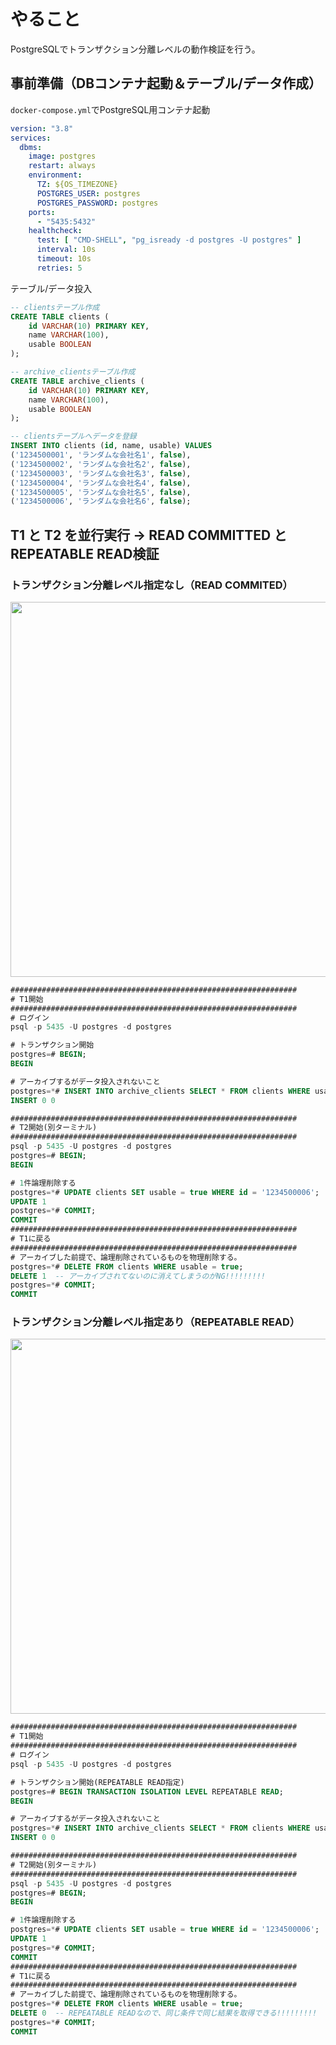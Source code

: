 # やること
PostgreSQLでトランザクション分離レベルの動作検証を行う。

## 事前準備（DBコンテナ起動＆テーブル/データ作成）
`docker-compose.yml`でPostgreSQL用コンテナ起動
```yaml:docker-compose.yml
version: "3.8"
services:
  dbms:
    image: postgres
    restart: always
    environment:
      TZ: ${OS_TIMEZONE}
      POSTGRES_USER: postgres
      POSTGRES_PASSWORD: postgres
    ports:
      - "5435:5432"
    healthcheck:
      test: [ "CMD-SHELL", "pg_isready -d postgres -U postgres" ]
      interval: 10s
      timeout: 10s
      retries: 5
```
テーブル/データ投入
```sql
-- clientsテーブル作成
CREATE TABLE clients (
    id VARCHAR(10) PRIMARY KEY,
    name VARCHAR(100),
    usable BOOLEAN
);

-- archive_clientsテーブル作成
CREATE TABLE archive_clients (
    id VARCHAR(10) PRIMARY KEY,
    name VARCHAR(100),
    usable BOOLEAN
);

-- clientsテーブルへデータを登録
INSERT INTO clients (id, name, usable) VALUES 
('1234500001', 'ランダムな会社名1', false),
('1234500002', 'ランダムな会社名2', false),
('1234500003', 'ランダムな会社名3', false),
('1234500004', 'ランダムな会社名4', false),
('1234500005', 'ランダムな会社名5', false),
('1234500006', 'ランダムな会社名6', false);
```

## T1 と T2 を並行実行 -> READ COMMITTED と REPEATABLE READ検証
### トランザクション分離レベル指定なし（READ COMMITED）

<img src="https://github.com/user-attachments/assets/139c4f33-9d1b-4ffb-a793-718def7cfd0c" width="600px" />

```sql
################################################################
# T1開始
################################################################
# ログイン
psql -p 5435 -U postgres -d postgres

# トランザクション開始
postgres=# BEGIN;
BEGIN

# アーカイブするがデータ投入されないこと
postgres=*# INSERT INTO archive_clients SELECT * FROM clients WHERE usable = true;
INSERT 0 0

################################################################
# T2開始(別ターミナル)
################################################################
psql -p 5435 -U postgres -d postgres
postgres=# BEGIN;
BEGIN

# 1件論理削除する
postgres=*# UPDATE clients SET usable = true WHERE id = '1234500006';
UPDATE 1
postgres=*# COMMIT;
COMMIT
################################################################
# T1に戻る
################################################################
# アーカイブした前提で、論理削除されているものを物理削除する。
postgres=*# DELETE FROM clients WHERE usable = true;
DELETE 1  -- アーカイブされてないのに消えてしまうのがNG!!!!!!!!!
postgres=*# COMMIT;
COMMIT
```

### トランザクション分離レベル指定あり（REPEATABLE READ）

<img src="https://github.com/user-attachments/assets/caa5a8d2-9ef1-4fed-b86f-8fb17517cfcd" width="600px" />

```sql
################################################################
# T1開始
################################################################
# ログイン
psql -p 5435 -U postgres -d postgres

# トランザクション開始(REPEATABLE READ指定)
postgres=# BEGIN TRANSACTION ISOLATION LEVEL REPEATABLE READ; 
BEGIN

# アーカイブするがデータ投入されないこと
postgres=*# INSERT INTO archive_clients SELECT * FROM clients WHERE usable = true;
INSERT 0 0

################################################################
# T2開始(別ターミナル)
################################################################
psql -p 5435 -U postgres -d postgres
postgres=# BEGIN;
BEGIN

# 1件論理削除する
postgres=*# UPDATE clients SET usable = true WHERE id = '1234500006';
UPDATE 1
postgres=*# COMMIT;
COMMIT
################################################################
# T1に戻る
################################################################
# アーカイブした前提で、論理削除されているものを物理削除する。
postgres=*# DELETE FROM clients WHERE usable = true;
DELETE 0  -- REPEATABLE READなので、同じ条件で同じ結果を取得できる!!!!!!!!!
postgres=*# COMMIT;
COMMIT
```
